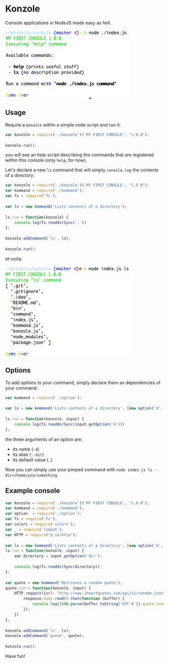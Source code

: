 # Konzole

Console applications in NodeJS made easy as hell.

![Konzole](https://raw.githubusercontent.com/odino/konzole/master/bin/console.png?token=328420__eyJzY29wZSI6IlJhd0Jsb2I6b2Rpbm8va29uem9sZS9tYXN0ZXIvYmluL2NvbnNvbGUucG5nIiwiZXhwaXJlcyI6MTQwMTY0NzQ1MX0%3D--e83af2a7b2deeed6b9c9bbf5eb9bdc3482d050e0)

## Usage

Require a `konzole` within a simple node script and run it:

``` javascript
var konzole = require('./konzole')('MY FIRST CONSOLE', "1.0.0");

konzole.run();
```

you will see an help script describing the commands that are registered
within this console (only `help`, for now).

Let's declare a new `ls` command that will simply `console.log` the
contents of a directory:

``` javascript
var konzole = require('./konzole')('MY FIRST CONSOLE', "1.0.0");
var kommand = require('./kommand');
var fs = require('fs');

var ls = new kommand('Lists contents of a directory');

ls.run = function(konzole) {
    console.log(fs.readdirSync('.'))
};

konzole.addCommand('ls', ls);

konzole.run();
```

et-voila:

![ls command](https://raw.githubusercontent.com/odino/konzole/master/bin/ls.png?token=328420__eyJzY29wZSI6IlJhd0Jsb2I6b2Rpbm8va29uem9sZS9tYXN0ZXIvYmluL2xzLnBuZyIsImV4cGlyZXMiOjE0MDE2ODgzNjZ9--1b7959250c37da96514d12e801f14a95b313c4ff)

## Options

To add options to your command, simply declare them as dependencies
of your command:

``` javascript
var kommand = require('./option');

var ls = new kommand('Lists contents of a directory', [new option('d', 'dir', '.')]);

ls.run = function(konzole, input) {
    console.log(fs.readdirSync(input.getOption('d')))
};
```

the three arguments of an option are:

* its name (`-d`)
* its alias (`--dir`)
* its default value (`.`)

Now you can simply use your pimped command with `node index.js ls --dir=/home/you/something`.

## Example console

``` javascript
var konzole = require('./konzole')('MY FIRST CONSOLE', "1.0.0");
var kommand = require('./kommand');
var option  = require('./option');
var fs = require('fs');
var colors = require('colors');
var _ = require('lodash');
var HTTP = require("q-io/http");

var ls = new kommand('Lists contents of a directory', [new option('d', 'dir', '.')]);
ls.run = function(konzole, input) {
    var directory = input.getOption('dir');

    console.log(fs.readdirSync(directory));
};

var quote = new kommand('Retrieves a random quote');
quote.run = function(konzole, input) {
    HTTP.request({url: "http://www.iheartquotes.com/api/v1/random.json", method: 'GET'}).then(function(response){
        response.body.read().then(function (buffer) {
            console.log(JSON.parse(buffer.toString('UTF-8')).quote.inverse);
        });
    })
};

konzole.addCommand('ls', ls);
konzole.addCommand('quote', quote);

konzole.run();
```

Have fun!
